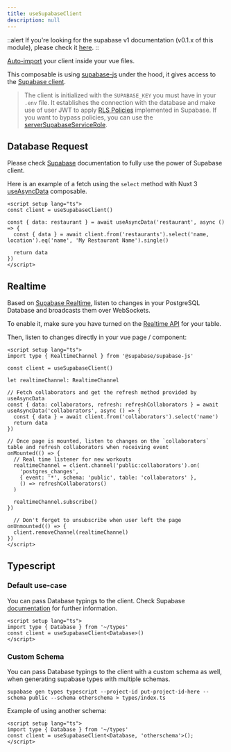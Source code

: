```yaml
---
title: useSupabaseClient
description: null
---
```


::alert
If you're looking for the supabase v1 documentation (v0.1.x of this module), please check it [here](https://github.com/nuxt-modules/supabase/blob/main/docs/content-v1/3.usage/1.composables/1.use-supabase-client.md).
::

[Auto-import](https://nuxt.com/docs/guide/directory-structure/composables) your client inside your vue files.

This composable is using [supabase-js](https://github.com/supabase/supabase-js/) under the hood, it gives access to the [Supabase client](https://supabase.com/docs/reference/javascript/initializing).

> The client is initialized with the `SUPABASE_KEY` you must have in your `.env` file. It establishes the connection with the database and make use of user JWT to apply [RLS Policies](https://supabase.com/docs/learn/auth-deep-dive/auth-row-level-security) implemented in Supabase. If you want to bypass policies, you can use the [serverSupabaseServiceRole](/usage/services/server-supabase-service-role).

## Database Request

Please check [Supabase](https://supabase.com/docs/reference/javascript/select) documentation to fully use the power of Supabase client.

Here is an example of a fetch using the `select` method with Nuxt 3 [useAsyncData](https://nuxt.com/docs/getting-started/data-fetching#useasyncdata) composable.

```vue
<script setup lang="ts">
const client = useSupabaseClient()

const { data: restaurant } = await useAsyncData('restaurant', async () => {
  const { data } = await client.from('restaurants').select('name, location').eq('name', 'My Restaurant Name').single()

  return data
})
</script>
```

## Realtime

Based on [Supabase Realtime](https://github.com/supabase/realtime), listen to changes in your PostgreSQL Database and broadcasts them over WebSockets. 

To enable it, make sure you have turned on the [Realtime API](https://supabase.com/docs/guides/api#realtime-api) for your table.

Then, listen to changes directly in your vue page / component:

```vue
<script setup lang="ts">
import type { RealtimeChannel } from '@supabase/supabase-js'

const client = useSupabaseClient()

let realtimeChannel: RealtimeChannel

// Fetch collaborators and get the refresh method provided by useAsyncData
const { data: collaborators, refresh: refreshCollaborators } = await useAsyncData('collaborators', async () => {
  const { data } = await client.from('collaborators').select('name')
  return data
})

// Once page is mounted, listen to changes on the `collaborators` table and refresh collaborators when receiving event
onMounted(() => {
  // Real time listener for new workouts
  realtimeChannel = client.channel('public:collaborators').on(
    'postgres_changes',
    { event: '*', schema: 'public', table: 'collaborators' },
    () => refreshCollaborators()
  )

  realtimeChannel.subscribe()
})

  // Don't forget to unsubscribe when user left the page
onUnmounted(() => {
  client.removeChannel(realtimeChannel)
})
</script>
```

## Typescript

### Default use-case
You can pass Database typings to the client. Check Supabase [documentation](https://supabase.com/docs/reference/javascript/release-notes#typescript-support) for further information.

```vue
<script setup lang="ts">
import type { Database } from '~/types'
const client = useSupabaseClient<Database>()
</script>
```

### Custom Schema
You can pass Database typings to the client with a custom schema as well, when generating supabase types with multiple schemas.
```Shell
supabase gen types typescript --project-id put-project-id-here --schema public --schema otherschema > types/index.ts
```
Example of using another schema: 
```vue
<script setup lang="ts">
import type { Database } from '~/types'
const client = useSupabaseClient<Database, 'otherschema'>();
</script>
```